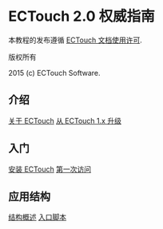 ECTouch 2.0 权威指南
===============================

本教程的发布遵循 [ECTouch 文档使用许可](http://www.ectouch.cn/doc/terms/).

版权所有

2015 (c) ECTouch Software.

介绍
-----

[关于 ECTouch](intro-ectouch.md)
[从 ECTouch 1.x 升级](intro-upgrade-from-v1.md)


入门
-----

[安装 ECTouch](start-installation.md)
[第一次访问](start-hello.md)

应用结构
--------

[结构概述](structure-overview.md)
[入口脚本](structure-entry-scripts.md)

